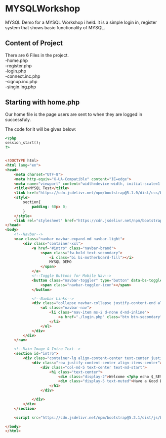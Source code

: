 # MYSQLWorkshop
MYSQL Demo for a MYSQL Workshop i held. it is a simple login in, register system that shows basic functionality of MYSQL.

## Content of Project

There are 6 Files in the project.  
		-home.php  
		-register.php  
		-login.php  
		-connect.inc.php  
		-signup.inc.php  
		-singin.ing.php  
		
## Starting with home.php

Our home file is the page users are sent to when they are logged in successfuly.  

The code for it will be gives below:  

```html
<?php 
session_start(); 
?>


<!DOCTYPE html>
<html lang="en">
<head>
    <meta charset="UTF-8">
    <meta http-equiv="X-UA-Compatible" content="IE=edge">
    <meta name="viewport" content="width=device-width, initial-scale=1.0">
    <title>MYSQL Test</title>
    <link href="https://cdn.jsdelivr.net/npm/bootstrap@5.1.0/dist/css/bootstrap.min.css" rel="stylesheet" integrity="sha384-KyZXEAg3QhqLMpG8r+8fhAXLRk2vvoC2f3B09zVXn8CA5QIVfZOJ3BCsw2P0p/We" crossorigin="anonymous">
    <style>
        section{
            padding: 60px 0;
        }
    </style>
    <link rel="stylesheet" href="https://cdn.jsdelivr.net/npm/bootstrap-icons@1.9.1/font/bootstrap-icons.css">
</head>
<body>
    <!--Navbar-->
    <nav class="navbar navbar-expand-md navbar-light">
        <div class="container-xxl">
            <a href="#intro" class="navbar-brand">
                <span class="fw-bold text-secondary">
                    <i class="bi bi-motherboard-fill"></i>
                    MYSQL DEMO
                </span>
            </a>
            <!--Toggle Buttons for Mobile Nav-->
            <button class="navbar-toggler" type="button" data-bs-toggle="collapse" data-bs-target="#main-nav" aria-controls="main-nav" aria-expanded="false" aria-label="Toggle navigation">
                <span class="navbar-toggler-icon"></span>
            </button>

            <!--Navbar Links-->
            <div class="collapse navbar-collapse justify-content-end align-center" id="main-nav">
                <ul class="navbar-nav">
                    <li class="nav-item ms-2 d-none d-md-inline">
                        <a href="./login.php" class="btn btn-secondary">Back</a>
                    </li>
                </ul>
            </div>
        </div>
    </nav>

    <!--Main Image & Intro Text-->
    <section id="intro">
        <div class="container-lg align-content-center text-center justify-content-center">
            <div class="row justify-content-center align-items-center">
                <div class="col-md-5 text-center text-md-start">
                    <h1 class="text-center">
                        <div class="display-2">Welcome <?php echo $_SESSION['userUID']  ?></div>
                        <div class="display-5 text-muted">Have a Good Day</div>
                    </h1>
                </div>

            </div>
        </div>
    </section>

    <script src="https://cdn.jsdelivr.net/npm/bootstrap@5.2.1/dist/js/bootstrap.bundle.min.js" integrity="sha384-u1OknCvxWvY5kfmNBILK2hRnQC3Pr17a+RTT6rIHI7NnikvbZlHgTPOOmMi466C8" crossorigin="anonymous"></script>

</body>
</html>


```
